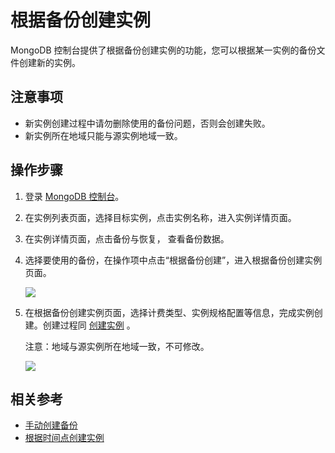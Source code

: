 # 根据备份创建实例

MongoDB 控制台提供了根据备份创建实例的功能，您可以根据某一实例的备份文件创建新的实例。

## 注意事项

- 新实例创建过程中请勿删除使用的备份问题，否则会创建失败。
- 新实例所在地域只能与源实例地域一致。

## 操作步骤

1. 登录 [MongoDB 控制台](https://mongodb-console.jdcloud.com/mongodb)。
1. 在实例列表页面，选择目标实例，点击实例名称，进入实例详情页面。
1. 在实例详情页面，点击备份与恢复， 查看备份数据。
1. 选择要使用的备份，在操作项中点击“根据备份创建”，进入根据备份创建实例页面。

   ![](https://github.com/jdcloudcom/cn/blob/master/image/mongodb/mongo-022.png)

	
1. 在根据备份创建实例页面，选择计费类型、实例规格配置等信息，完成实例创建。创建过程同 [创建实例](https://github.com/jdcloudcom/cn/blob/master/documentation/Cloud-Database-and-Cache/MongoDB/Getting-Started/CreateInstance.md) 。

   注意：地域与源实例所在地域一致，不可修改。

   ![](https://github.com/jdcloudcom/cn/blob/master/image/mongodb/mongo-023.png)

## 相关参考

- [手动创建备份](https://github.com/jdcloudcom/cn/blob/master/documentation/Cloud-Database-and-Cache/MongoDB/Operation-Guide/Backup/CreateBackup.md)
- [根据时间点创建实例](https://github.com/jdcloudcom/cn/blob/master/documentation/Cloud-Database-and-Cache/MongoDB/Operation-Guide/Backup/CreateInstance3.md)
